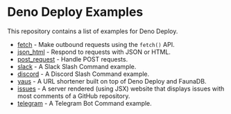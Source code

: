 # Deno Deploy Examples

This repository contains a list of examples for Deno Deploy.

- [fetch](fetch) - Make outbound requests using the `fetch()` API.
- [json_html](json_html) - Respond to requests with JSON or HTML.
- [post_request](post_request) - Handle POST requests.
- [slack](slack) - A Slack Slash Command example.
- [discord](discord) - A Discord Slash Command example.
- [yaus](yaus) - A URL shortener built on top of Deno Deploy and FaunaDB.
- [issues](issues) - A server rendered (using JSX) website that displays issues
  with most comments of a GitHub repository.
- [telegram](telegram) - A Telegram Bot Command example.
